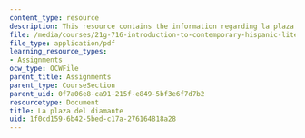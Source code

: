 ```yaml
---
content_type: resource
description: This resource contains the information regarding la plaza del diamante.
file: /media/courses/21g-716-introduction-to-contemporary-hispanic-literature-spring-2005/1f0cd1596b425bedc17a276164818a28_MIT21G_716S05_rodo_quest.pdf
file_type: application/pdf
learning_resource_types:
- Assignments
ocw_type: OCWFile
parent_title: Assignments
parent_type: CourseSection
parent_uid: 0f7a06e8-ca91-215f-e849-5bf3e6f7d7b2
resourcetype: Document
title: La plaza del diamante
uid: 1f0cd159-6b42-5bed-c17a-276164818a28
---
```

